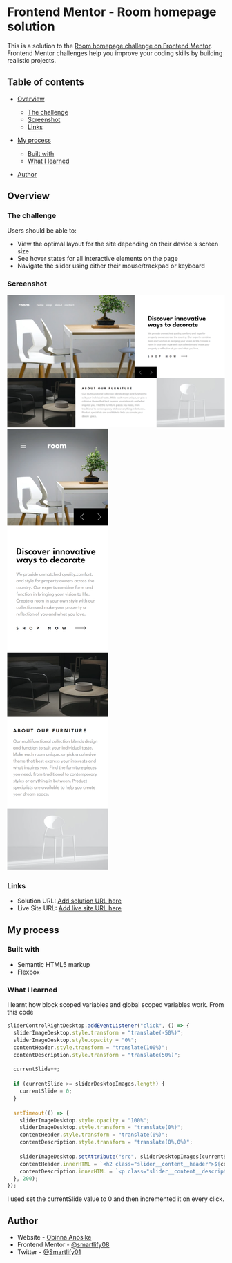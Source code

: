 # Frontend Mentor - Room homepage solution

This is a solution to the [Room homepage challenge on Frontend Mentor](https://www.frontendmentor.io/challenges/room-homepage-BtdBY_ENq). Frontend Mentor challenges help you improve your coding skills by building realistic projects.

## Table of contents

- [Overview](#overview)
  - [The challenge](#the-challenge)
  - [Screenshot](#screenshot)
  - [Links](#links)
- [My process](#my-process)

  - [Built with](#built-with)
  - [What I learned](#what-i-learned)

- [Author](#author)

## Overview

### The challenge

Users should be able to:

- View the optimal layout for the site depending on their device's screen size
- See hover states for all interactive elements on the page
- Navigate the slider using either their mouse/trackpad or keyboard

### Screenshot

![](./screenshots/Desktop_View.png)
![](./screenshots/Mobile_View.png)

### Links

- Solution URL: [Add solution URL here](https://your-solution-url.com)
- Live Site URL: [Add live site URL here](https://your-live-site-url.com)

## My process

### Built with

- Semantic HTML5 markup
- Flexbox

### What I learned

I learnt how block scoped variables and global scoped variables work. From this code

```js
sliderControlRightDesktop.addEventListener("click", () => {
  sliderImageDesktop.style.transform = "translate(-50%)";
  sliderImageDesktop.style.opacity = "0%";
  contentHeader.style.transform = "translate(100%)";
  contentDescription.style.transform = "translate(50%)";

  currentSlide++;

  if (currentSlide >= sliderDesktopImages.length) {
    currentSlide = 0;
  }

  setTimeout(() => {
    sliderImageDesktop.style.opacity = "100%";
    sliderImageDesktop.style.transform = "translate(0%)";
    contentHeader.style.transform = "translate(0%)";
    contentDescription.style.transform = "translate(0%,0%)";

    sliderImageDesktop.setAttribute("src", sliderDesktopImages[currentSlide]);
    contentHeader.innerHTML = `<h2 class="slider__content__header">${contentHeaders[currentSlide]}</h2>`;
    contentDescription.innerHTML = `<p class="slider__content__description">${contentParagraphs[currentSlide]}</p>`;
  }, 200);
});
```

I used set the currentSlide value to 0 and then incremented it on every click.

## Author

- Website - [Obinna Anosike](https://portfolio-web-smartlify.netlify.app)
- Frontend Mentor - [@smartlify08](https://www.frontendmentor.io/profile/smartlify08)
- Twitter - [@Smartlify01](https://www.twitter.com/Smartlify01)
